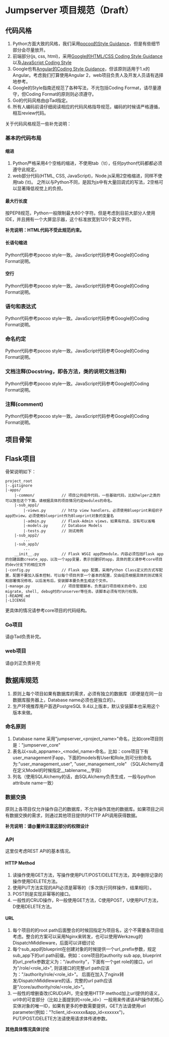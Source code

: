 # Jumpserver 项目规范（Draft）

## 代码风格

1. Python方面大致的风格，我们采用[pocoo的Style Guidance](http://www.pocoo.org/internal/styleguide/)，但是有些细节部分会尽量放开。
2. 前端部分(js, css, html)，采用[Google的HTML/CSS Coding Style Guidance](https://google.github.io/styleguide/htmlcssguide.xml)以及[JavaScript Coding Style](http://google.github.io/styleguide/javascriptguide.xml)
3. Google也有[Angular的Coding Style Guidance](http://google.github.io/styleguide/angularjs-google-style.html)，但该原则适用于1.x的Angular。考虑我们打算使用Angular 2，web项目负责人及开发人员请有选择地参考。
4. Google的Style指南还规范了各种写法，不光包括Coding Format，请尽量遵守，但Coding Format的原则则必须遵守。
5. Go的代码风格由@Tad指定。
6. 所有人编码前请仔细阅读相应的代码风格指导规范，编码的时候请严格遵循，相互review代码。


关于代码风格规范一些补充说明：

### 基本的代码布局

#### 缩进

1. Python严格采用4个空格的缩进，不使用tab（\t），任何python代码都都必须遵守此规定。
2. web部分代码(HTML, CSS, JavaScript)，Node.js采用2空格缩进，同样不使用tab (\t)。
之所以与Python不同，是因为js中有大量回调式的写法，2空格可以显著降低视觉上的负担。

#### 最大行长度

按PEP8规范，Python一般限制最大80个字符。但是考虑到目前大部分人使用IDE，并且拥有一个大屏显示器，这个标准放宽到120个英文字符。  

**补充说明：HTML代码不受此规范约束。**

#### 长语句缩进

Python代码参考pocoo style一致。JavaScript代码参考Google的Coding Format说明。

#### 空行

Python代码参考pocoo style一致。JavaScript代码参考Google的Coding Format说明。

### 语句和表达式

Python代码参考pocoo style一致。JavaScript代码参考Google的Coding Format说明。

### 命名约定

Python代码参考pocoo style一致。JavaScript代码参考Google的Coding Format说明。

### 文档注释(Docstring，即各方法，类的说明文档注释)

Python代码参考pocoo style一致。JavaScript代码参考Google的Coding Format说明。

### 注释(comment)

Python代码参考pocoo style一致。JavaScript代码参考Google的Coding Format说明。

## 项目骨架

## Flask项目

骨架说明如下：  

```
project_root
|-.gitignore
|-apps/
    |-common/            // 项目公共组件代码，一些基础代码，比如helper之类的可以放在这个下面。请根据具体的项目情况约定modules的命名。
    |-sub_app1/
        |-views.py       // http view handlers，必须使用Blueprint来组织子app的view，必须使用blueprint作为Blueprint对象的变量名
        |-admin.py       // Flask-Admin views，如果有的话，没有可以省略
        |-models.py      // Database Models
        |-tests.py       // 测试用例
    |-sub_app2/
        ...
    |-sub_app3/
        ...
    __init__.py          // Flask WSGI app的module，内容必须包括Flask app的创建函数create_app，以及一个app变量，表示创建好的app，具体的意义请参考core项目的dev分支下的相应文件
|-config.py              // Flask app 配置，采用Python Class定义的方式写配置，配置不要加入版本控制，可以每个项目共享一个基本的配置，交由组员根据具体的测试情况和部署情况修改。以后发布后，安装脚本要负责生成这个文件。
|-manage.py              // 项目管理脚本，负责运行项目相关的命令，比如migrate, shell, debug时的runserver等任务。该脚本必须有可执行权限。
|-README.md
|-LICENSE
```
更具体的情况请参考core项目的代码结构。

### Go项目

请@Tad负责补完。

### web项目

请@刘正负责补完

## 数据库规范

1. 原则上每个项目如果有数据库的需求，必须有独立的数据库（即便是在同一台数据库服务器上，Database name必须也是独立的）。
2. 生产环境推荐用户首选PostgreSQL 9.4以上版本，默认安装脚本也采用这个版本来做。

### 命名原则

1. Database name 采用"jumpserver\_<project\_name>"命名，比如core项目则是："jumpserver\_core"  
2. 表名以<sub\_appname>\_<model\_name>命名，比如：core项目下有user\_management子app，下面的models有User和Role,则可分别命名为:"user\_management\_user", "user\_management\_role" （SQLAlchemy请在定义Model的时候指定\_\_tablename\_\_字段）
3. 列名（使用SQLAlchemy的话，由SQLAlchemy负责生成，一般与python attribute name一致）  

### 数据交换

原则上各项目仅允许操作自己的数据库，不允许操作其他的数据库。如果项目之间有数据交换的需求，则通过其他项目提供的HTTP API调用获得数据。

**补充说明：请@董帅注意这部分的权限设计**

### API

这里仅考虑REST API的基本情况。

#### HTTP Method

1. 读操作使用GET方法，写操作使用PUT/POST/DELETE方法，其中删除记录的操作使用DELETE方法。  
2. 使用PUT方法实现的API必须是幂等的（多次执行同样操作，结果相同）。
3. POST则是实现非幂等的接口。
4. 一般性的CRUD操作，R一般使用GET方法，C使用POST，U使用PUT方法，D使用DELETE方法。

#### URL

1. 每个项目的的root path后面整合的时候回指定为项目名，这个不需要各项目组考虑。整合的方案可以采用Nginx来转发，也可以使用Werkzeug的DispatchMiddleware，后面可以详细讨论
2. 每个sub_app的blueprint在创建对象的时候提供一个url_prefix参数，规定sub_app下的url path前缀。例如：core项目的authority sub app, blueprint的url_prefix参数定义为："/authority"，下面有一个get role的接口，url为"/role/<role_id>", 则该接口的完整url path应该为："/authority/role/<role_id>"。
后面在加入了nginx转发/DispatchMiddleware的话，完整的url path应该是"/core/authority/role/<role_id>"。
3. 一般性的增删查改(CRUD)API，完全使用HTTP method加上url提供的语义，url中的可变部分（比如上面提到的<role_id>）一般用来传递该API操作的核心实体对象的唯一ID，如果有更多的参数需要提供，GET方法请使用url parameter(例如："?client_id=xxxxx&app_id=xxxxxx")，PUT/POST/DELETE方法请使用请求体传递参数。

**其他具体情况具体讨论**
